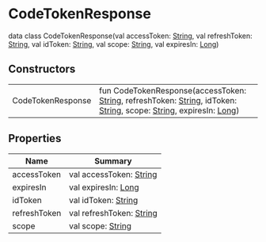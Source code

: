 # CodeTokenResponse


data class CodeTokenResponse(val accessToken: [String](https://kotlinlang.org/api/latest/jvm/stdlib/kotlin/-string/index.html), val refreshToken: [String](https://kotlinlang.org/api/latest/jvm/stdlib/kotlin/-string/index.html), val idToken: [String](https://kotlinlang.org/api/latest/jvm/stdlib/kotlin/-string/index.html), val scope: [String](https://kotlinlang.org/api/latest/jvm/stdlib/kotlin/-string/index.html), val expiresIn: [Long](https://kotlinlang.org/api/latest/jvm/stdlib/kotlin/-long/index.html))

## Constructors

| | |
|---|---|
| CodeTokenResponse | fun CodeTokenResponse(accessToken: [String](https://kotlinlang.org/api/latest/jvm/stdlib/kotlin/-string/index.html), refreshToken: [String](https://kotlinlang.org/api/latest/jvm/stdlib/kotlin/-string/index.html), idToken: [String](https://kotlinlang.org/api/latest/jvm/stdlib/kotlin/-string/index.html), scope: [String](https://kotlinlang.org/api/latest/jvm/stdlib/kotlin/-string/index.html), expiresIn: [Long](https://kotlinlang.org/api/latest/jvm/stdlib/kotlin/-long/index.html)) |

## Properties

| Name | Summary |
|---|---|
| accessToken | val accessToken: [String](https://kotlinlang.org/api/latest/jvm/stdlib/kotlin/-string/index.html) |
| expiresIn | val expiresIn: [Long](https://kotlinlang.org/api/latest/jvm/stdlib/kotlin/-long/index.html) |
| idToken | val idToken: [String](https://kotlinlang.org/api/latest/jvm/stdlib/kotlin/-string/index.html) |
| refreshToken | val refreshToken: [String](https://kotlinlang.org/api/latest/jvm/stdlib/kotlin/-string/index.html) |
| scope | val scope: [String](https://kotlinlang.org/api/latest/jvm/stdlib/kotlin/-string/index.html) |

